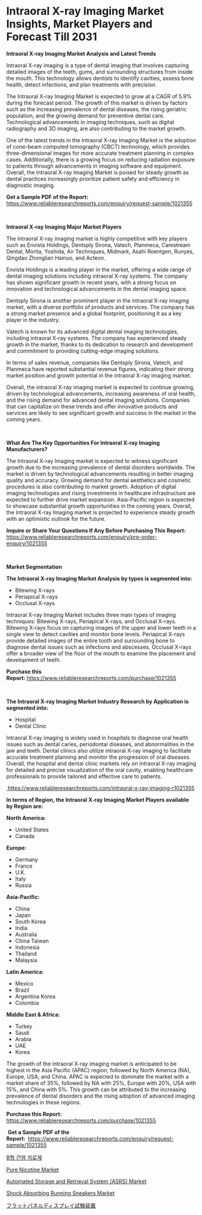 <p><h1>Intraoral X-ray Imaging Market Insights, Market Players and Forecast Till 2031</h1></p><p><strong>Intraoral X-ray Imaging Market Analysis and Latest Trends</strong></p>
<p><p>Intraoral X-ray imaging is a type of dental imaging that involves capturing detailed images of the teeth, gums, and surrounding structures from inside the mouth. This technology allows dentists to identify cavities, assess bone health, detect infections, and plan treatments with precision.</p><p>The Intraoral X-ray Imaging Market is expected to grow at a CAGR of 5.9% during the forecast period. The growth of this market is driven by factors such as the increasing prevalence of dental diseases, the rising geriatric population, and the growing demand for preventive dental care. Technological advancements in imaging techniques, such as digital radiography and 3D imaging, are also contributing to the market growth.</p><p>One of the latest trends in the Intraoral X-ray Imaging Market is the adoption of cone-beam computed tomography (CBCT) technology, which provides three-dimensional images for more accurate treatment planning in complex cases. Additionally, there is a growing focus on reducing radiation exposure to patients through advancements in imaging software and equipment. Overall, the Intraoral X-ray Imaging Market is poised for steady growth as dental practices increasingly prioritize patient safety and efficiency in diagnostic imaging.</p></p>
<p><strong>Get a Sample PDF of the Report:&nbsp;</strong> <a href="https://www.reliableresearchreports.com/enquiry/request-sample/1021355">https://www.reliableresearchreports.com/enquiry/request-sample/1021355</a></p>
<p>&nbsp;</p>
<p><strong>Intraoral X-ray Imaging Major Market Players</strong></p>
<p><p>The intraoral X-ray imaging market is highly competitive with key players such as Envista Holdings, Dentsply Sirona, Vatech, Planmeca, Carestream Dental, Morita, Yoshida, Air Techniques, Midmark, Asahi Roentgen, Runyes, Qingdao Zhonglian Hainuo, and Acteon.</p><p>Envista Holdings is a leading player in the market, offering a wide range of dental imaging solutions including intraoral X-ray systems. The company has shown significant growth in recent years, with a strong focus on innovation and technological advancements in the dental imaging space.</p><p>Dentsply Sirona is another prominent player in the intraoral X-ray imaging market, with a diverse portfolio of products and services. The company has a strong market presence and a global footprint, positioning it as a key player in the industry.</p><p>Vatech is known for its advanced digital dental imaging technologies, including intraoral X-ray systems. The company has experienced steady growth in the market, thanks to its dedication to research and development and commitment to providing cutting-edge imaging solutions.</p><p>In terms of sales revenue, companies like Dentsply Sirona, Vatech, and Planmeca have reported substantial revenue figures, indicating their strong market position and growth potential in the intraoral X-ray imaging market.</p><p>Overall, the intraoral X-ray imaging market is expected to continue growing, driven by technological advancements, increasing awareness of oral health, and the rising demand for advanced dental imaging solutions. Companies that can capitalize on these trends and offer innovative products and services are likely to see significant growth and success in the market in the coming years.</p></p>
<p>&nbsp;</p>
<p><strong>What Are The Key Opportunities For Intraoral X-ray Imaging Manufacturers?</strong></p>
<p><p>The Intraoral X-ray Imaging market is expected to witness significant growth due to the increasing prevalence of dental disorders worldwide. The market is driven by technological advancements resulting in better imaging quality and accuracy. Growing demand for dental aesthetics and cosmetic procedures is also contributing to market growth. Adoption of digital imaging technologies and rising investments in healthcare infrastructure are expected to further drive market expansion. Asia-Pacific region is expected to showcase substantial growth opportunities in the coming years. Overall, the Intraoral X-ray Imaging market is projected to experience steady growth with an optimistic outlook for the future.</p></p>
<p><strong>Inquire or Share Your Questions If Any Before Purchasing This Report:</strong> <a href="https://www.reliableresearchreports.com/enquiry/pre-order-enquiry/1021355">https://www.reliableresearchreports.com/enquiry/pre-order-enquiry/1021355</a></p>
<p>&nbsp;</p>
<p><strong>Market Segmentation</strong></p>
<p><strong>The Intraoral X-ray Imaging Market Analysis by types is segmented into:</strong></p>
<p><ul><li>Bitewing X-rays</li><li>Periapical X-rays</li><li>Occlusal X-rays</li></ul></p>
<p><p>Intraoral X-ray Imaging Market includes three main types of imaging techniques: Bitewing X-rays, Periapical X-rays, and Occlusal X-rays. Bitewing X-rays focus on capturing images of the upper and lower teeth in a single view to detect cavities and monitor bone levels. Periapical X-rays provide detailed images of the entire tooth and surrounding bone to diagnose dental issues such as infections and abscesses. Occlusal X-rays offer a broader view of the floor of the mouth to examine the placement and development of teeth.</p></p>
<p><strong>Purchase this Report:&nbsp;</strong><a href="https://www.reliableresearchreports.com/purchase/1021355">https://www.reliableresearchreports.com/purchase/1021355</a></p>
<p>&nbsp;</p>
<p><strong>The Intraoral X-ray Imaging Market Industry Research by Application is segmented into:</strong></p>
<p><ul><li>Hospital</li><li>Dental Clinic</li></ul></p>
<p><p>Intraoral X-ray imaging is widely used in hospitals to diagnose oral health issues such as dental caries, periodontal diseases, and abnormalities in the jaw and teeth. Dental clinics also utilize intraoral X-ray imaging to facilitate accurate treatment planning and monitor the progression of oral diseases. Overall, the hospital and dental clinic markets rely on intraoral X-ray imaging for detailed and precise visualization of the oral cavity, enabling healthcare professionals to provide tailored and effective care to patients.</p></p>
<p><a href="https://www.reliableresearchreports.com/intraoral-x-ray-imaging-r1021355">&nbsp;https://www.reliableresearchreports.com/intraoral-x-ray-imaging-r1021355</a></p>
<p><strong>In terms of Region, the Intraoral X-ray Imaging Market Players available by Region are:</strong></p>
<p>
    <p> <strong> North America: </strong>
        <ul>
            <li>United States</li>
            <li>Canada</li>
        </ul>
        </p> 
    <p> <strong> Europe: </strong>
        <ul>
            <li>Germany</li>
            <li>France</li>
            <li>U.K.</li>
            <li>Italy</li>
            <li>Russia</li>
        </ul>
        </p> 
    <p> <strong> Asia-Pacific: </strong>
        <ul>
            <li>China</li>
            <li>Japan</li>
            <li>South Korea</li>
            <li>India</li>
            <li>Australia</li>
            <li>China Taiwan</li>
            <li>Indonesia</li>
            <li>Thailand</li>
            <li>Malaysia</li>
        </ul>
        </p> 
    <p> <strong> Latin America: </strong>
        <ul>
            <li>Mexico</li>
            <li>Brazil</li>
            <li>Argentina Korea</li>
            <li>Colombia</li>
        </ul>
        </p> 
    <p> <strong> Middle East & Africa: </strong>
        <ul>
            <li>Turkey</li>
            <li>Saudi</li>
            <li>Arabia</li>
            <li>UAE</li>
            <li>Korea</li>
        </ul>
    </p>
    </p>
<p><p>The growth of the intraoral X-ray imaging market is anticipated to be highest in the Asia Pacific (APAC) region, followed by North America (NA), Europe, USA, and China. APAC is expected to dominate the market with a market share of 35%, followed by NA with 25%, Europe with 20%, USA with 15%, and China with 5%. This growth can be attributed to the increasing prevalence of dental disorders and the rising adoption of advanced imaging technologies in these regions.</p></p>
<p><strong>Purchase this Report: </strong><a href="https://www.reliableresearchreports.com/purchase/1021355">https://www.reliableresearchreports.com/purchase/1021355</a></p>
<p>&nbsp;<strong>Get a Sample PDF of the Report:&nbsp;&nbsp;</strong><a href="https://www.reliableresearchreports.com/enquiry/request-sample/1021355">https://www.reliableresearchreports.com/enquiry/request-sample/1021355</a></p>
<p><strong></strong></p>
<p><p><a href="https://github.com/DavidRobb19/Market-Research-Report-List-1/blob/main/748182280828.md">B형 간염 치료제</a></p><p><a href="https://github.com/nicholepatriciadoylenwnrjr0/Market-Research-Report-List-2/blob/main/pure-nicotine-market.md">Pure Nicotine Market</a></p><p><a href="https://github.com/gamblestampleyjenny50m5sl6/Market-Research-Report-List-2/blob/main/automated-storage-and-retrieval-system-asrs-market.md">Automated Storage and Retrieval System (ASRS) Market</a></p><p><a href="https://issuu.com/reportprime-2/docs/shock-absorbing-running-sneakers-market-size-2030.">Shock Absorbing Running Sneakers Market</a></p><p><a href="https://github.com/KenyonJohns/Market-Research-Report-List-1/blob/main/759881287951.md">フラットパネルディスプレイ試験装置</a></p></p>